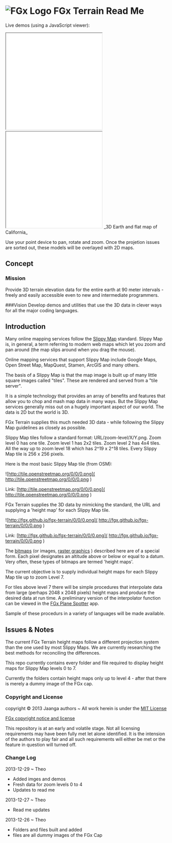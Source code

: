 ![FGx Logo]( http://fgx.github.io/images/fgx-cap-40x30.png) FGx Terrain Read Me
==============================================================================

Live demos (using a JavaScript viewer):

<iframe src=3d-globe.html height=300 >image of globe here
![images/3d-globe.png]( images/3d-globe.png )
</iframe>

<iframe src=3d-flatland.html height=300 >
![images/3d-flatland.png]( images/3d-flatland.png )
</iframe>
_3D Earth and flat map of California_

 Use your point device to pan, rotate and zoom. Once the projetion issues are sorted out, these models will be overlayed with 2D maps.

## Concept
### Mission
Provide 3D terrain elevation data for the entire earth at 90 meter intervals - freely and easily accessible even to new and intermediate programmers.

###Vision
Develop demos and utilities that use the 3D data in clever ways for all the major coding languages.


## Introduction
Many online mapping services follow the [Slippy Map]( http://wiki.openstreetmap.org/wiki/Slippy_Map ) standard. 
Slippy Map is, in general, a term referring to modern web maps which let you zoom and pan around (the map slips around when you drag the mouse).

Online mapping services that support Slippy Map include Google Maps, Open Street Map, MapQuest, Stamen, ArcGIS and many others.

The basis of a Slippy Map is that the map image is built up of many little square images called "tiles". These are rendered and served from a "tile server".

It is a simple technology that provides an array of benefits and features that allow you to chop and mash map data in many ways. 
But the Slippy Map services generally miss out on a hugely important aspect of our world. The data is 2D but the world is 3D.

FGx Terrain supplies this much needed 3D data - while following the Slippy Map guidelines as closely as possible.

Slippy Map tiles follow a standard format: URL/zoom-level/X/Y.png. Zoom level 0 has one tile. Zoom level 1 has 2x2 tiles. Zoom level 2 has 4x4 tiles. 
All the way up to zoom level 18 which has 2^19 x 2^18 tiles. Every Slippy Map tile is 256 x 256 pixels.

Here is the most basic Slippy Map tile (from OSM):

![http://tile.openstreetmap.org/0/0/0.png]( http://tile.openstreetmap.org/0/0/0.png )

Link: [http://tile.openstreetmap.org/0/0/0.png]( http://tile.openstreetmap.org/0/0/0.png ) 

FGx Terrain supplies the 3D data by mimicking the standard, the URL and supplying a 'height map' for each Slippy Map tile.

![http://fgx.github.io/fgx-terrain/0/0/0.png]( http://fgx.github.io/fgx-terrain/0/0/0.png ) 

Link: [http://fgx.github.io/fgx-terrain/0/0/0.png]( http://fgx.github.io/fgx-terrain/0/0/0.png ) 

The [bitmaps]( http://en.wikipedia.org/wiki/Bitmap ) (or images, [raster graphics]( http://en.wikipedia.org/wiki/Raster_graphics ) ) described here are of a special form.
Each pixel designates an altitude above or below or equal to a datum. Very often, these types of bitmaps are termed 'height maps'.

The current objective is to supply individual height maps for each Slippy Map tile up to zoom Level 7.

For tiles above level 7 there will be simple procedures that interpolate data from large (perhaps 2048 x 2048 pixels) height maps and produce the desired data at run time.
A preliminary version of the interpolator function can be viewed in the [FGx Plane Spotter]( https://github.com/fgx/fgx-plane-spotter/ ) app.

Sample of these procedurs in a variety of languages will be made available.


## Issues & Notes

The current FGx Terrain height maps follow a different projection system than the one used by most Slippy Maps.  We are currently researching the best methods for reconciling the differences. 

This repo currently contains every folder and file required to display height maps for Slippy Map levels 0 to 7.

Currently the folders contain height maps only up to level 4 - after that there is merely a dummy image of the FGx cap.


### Copyright and License
copyright &copy; 2013 Jaanga authors ~ All work herein is under the [MIT License](http://jaanga.github.io/libs/jaanga-copyright-and-mit-license.md)

[FGx copyright notice and license]( https://github.com/fgx/fgx.github.io/blob/master/fgx-copyright-notice-and-license.md )

This repository is at an early and volatile stage. Not all licensing requirements may have been fully met let alone identified. It is the intension of the authors to play fair and all such requirements will either be met or the feature in question will turned off.

### Change Log

2013-12-29 ~ Theo

* Added imges and demos
* Fresh data for zoom levels 0 to 4
* Updates to read me

2013-12-27 ~ Theo

* Read me updates

2013-12-26 ~ Theo

* Folders and files built and added
* files are all dummy images of the FGx Cap

